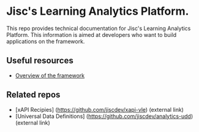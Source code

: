 # Jisc's Learning Analytics Platform.
This repo provides technical documentation for Jisc's Learning Analytics Platform.  This information is aimed at developers who want to build applications on the framework.

## Useful resources

* [Overview of the framework](overview.md)

## Related repos

* [xAPI Recipies] (https://github.com/jiscdev/xapi-vle) (external link)
* [Universal Data Definitions] (https://github.com/jiscdev/analytics-udd) (external link)
